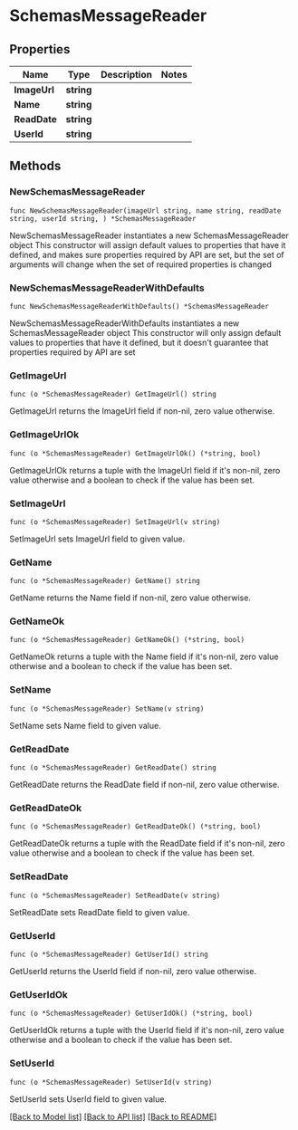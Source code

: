 # SchemasMessageReader

## Properties

Name | Type | Description | Notes
------------ | ------------- | ------------- | -------------
**ImageUrl** | **string** |  | 
**Name** | **string** |  | 
**ReadDate** | **string** |  | 
**UserId** | **string** |  | 

## Methods

### NewSchemasMessageReader

`func NewSchemasMessageReader(imageUrl string, name string, readDate string, userId string, ) *SchemasMessageReader`

NewSchemasMessageReader instantiates a new SchemasMessageReader object
This constructor will assign default values to properties that have it defined,
and makes sure properties required by API are set, but the set of arguments
will change when the set of required properties is changed

### NewSchemasMessageReaderWithDefaults

`func NewSchemasMessageReaderWithDefaults() *SchemasMessageReader`

NewSchemasMessageReaderWithDefaults instantiates a new SchemasMessageReader object
This constructor will only assign default values to properties that have it defined,
but it doesn't guarantee that properties required by API are set

### GetImageUrl

`func (o *SchemasMessageReader) GetImageUrl() string`

GetImageUrl returns the ImageUrl field if non-nil, zero value otherwise.

### GetImageUrlOk

`func (o *SchemasMessageReader) GetImageUrlOk() (*string, bool)`

GetImageUrlOk returns a tuple with the ImageUrl field if it's non-nil, zero value otherwise
and a boolean to check if the value has been set.

### SetImageUrl

`func (o *SchemasMessageReader) SetImageUrl(v string)`

SetImageUrl sets ImageUrl field to given value.


### GetName

`func (o *SchemasMessageReader) GetName() string`

GetName returns the Name field if non-nil, zero value otherwise.

### GetNameOk

`func (o *SchemasMessageReader) GetNameOk() (*string, bool)`

GetNameOk returns a tuple with the Name field if it's non-nil, zero value otherwise
and a boolean to check if the value has been set.

### SetName

`func (o *SchemasMessageReader) SetName(v string)`

SetName sets Name field to given value.


### GetReadDate

`func (o *SchemasMessageReader) GetReadDate() string`

GetReadDate returns the ReadDate field if non-nil, zero value otherwise.

### GetReadDateOk

`func (o *SchemasMessageReader) GetReadDateOk() (*string, bool)`

GetReadDateOk returns a tuple with the ReadDate field if it's non-nil, zero value otherwise
and a boolean to check if the value has been set.

### SetReadDate

`func (o *SchemasMessageReader) SetReadDate(v string)`

SetReadDate sets ReadDate field to given value.


### GetUserId

`func (o *SchemasMessageReader) GetUserId() string`

GetUserId returns the UserId field if non-nil, zero value otherwise.

### GetUserIdOk

`func (o *SchemasMessageReader) GetUserIdOk() (*string, bool)`

GetUserIdOk returns a tuple with the UserId field if it's non-nil, zero value otherwise
and a boolean to check if the value has been set.

### SetUserId

`func (o *SchemasMessageReader) SetUserId(v string)`

SetUserId sets UserId field to given value.



[[Back to Model list]](../README.md#documentation-for-models) [[Back to API list]](../README.md#documentation-for-api-endpoints) [[Back to README]](../README.md)


